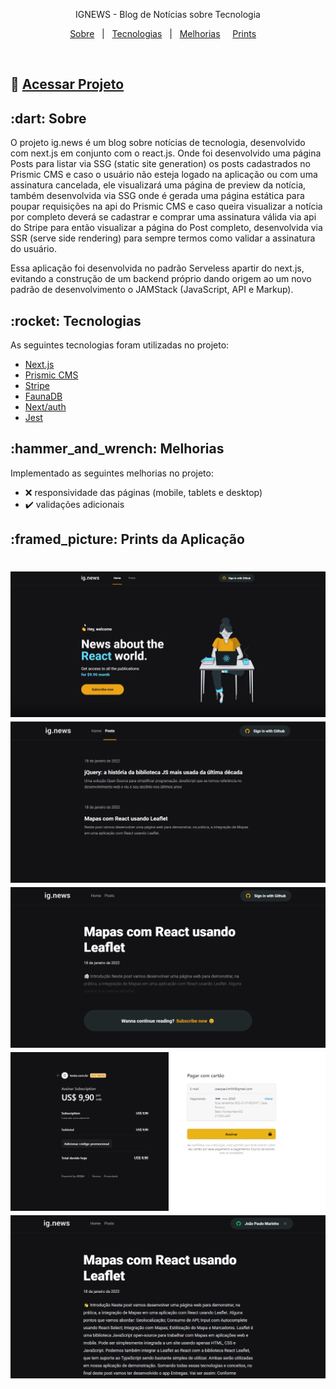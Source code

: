 <p align="center">
  IGNEWS - Blog de Notícias sobre Tecnologia
</p>

<p align="center">
  <a href="#sobre">Sobre</a> &#xa0; | &#xa0;
  <a href="#tecnologias">Tecnologias</a> &#xa0; | &#xa0;
  <a href="#melhorias">Melhorias</a> &#xa0; &#xa0;
  <a href="#prints">Prints</a> &#xa0; &#xa0;
</p>

<br>

## :link: [Acessar Projeto](https://ig-news-joaomarinho94.vercel.app/) ##

<h2 id="sobre">:dart: Sobre</h2>

O projeto ig.news é um blog sobre notícias de tecnologia, desenvolvido com next.js em conjunto com o react.js. Onde foi desenvolvido uma página Posts para listar via SSG (static site generation) os posts cadastrados no Prismic CMS e caso o usuário não esteja logado na aplicação ou com uma assinatura cancelada, ele visualizará uma página de preview da notícia, também desenvolvida via SSG onde é gerada uma página estática para poupar requisições na api do Prismic CMS e caso queira visualizar a notícia por completo deverá se cadastrar e comprar uma assinatura válida via api do Stripe para então visualizar a página do Post completo, desenvolvida via SSR (serve side rendering) para sempre termos como validar a assinatura do usuário.

Essa aplicação foi desenvolvida no padrão Serveless apartir do next.js, evitando a construção de um backend próprio dando origem ao um novo padrão de desenvolvimento o JAMStack (JavaScript, API e Markup).

<h2 id="tecnologias">:rocket: Tecnologias</h2>

As seguintes tecnologias foram utilizadas no projeto:

- [Next.js](https://nextjs.org/)
- [Prismic CMS](https://prismic.io/)
- [Stripe](https://stripe.com/)
- [FaunaDB](https://fauna.com/)
- [Next/auth](https://next-auth.js.org/)
- [Jest](https://jestjs.io/pt-BR/)

<h2 id="melhorias">:hammer_and_wrench: Melhorias</h2>

Implementado as seguintes melhorias no projeto:

- :x: responsividade das páginas (mobile, tablets e desktop)
- :heavy_check_mark: validações adicionais

<h2 id="prints">:framed_picture: Prints da Aplicação</h2>

<h1 align="center">
    <img alt = "Web app" src = "./.github/image-01.png" />
    <img alt = "Web app" src = "./.github/image-02.PNG" />
    <img alt = "Web app" src = "./.github/image-03.PNG" />
    <img alt = "Web app" src = "./.github/image-04.PNG" />
    <img alt = "Web app" src = "./.github/image-05.PNG" />
</h1>
